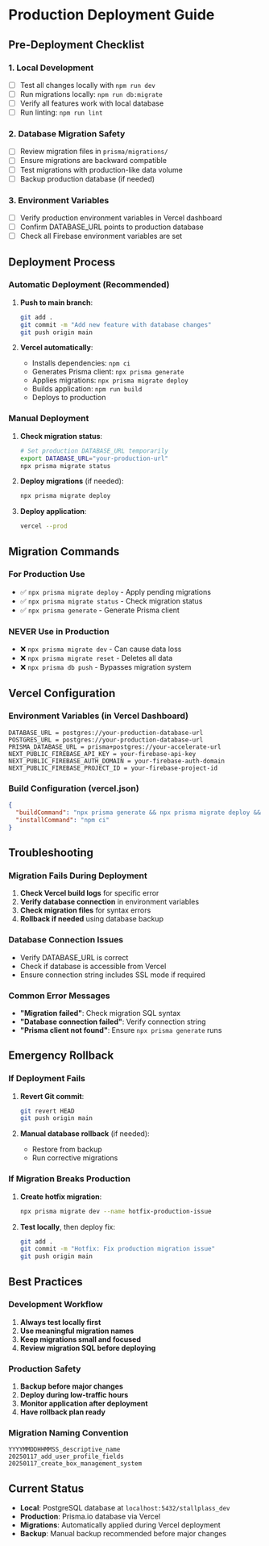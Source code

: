 # Production Deployment Guide

## Pre-Deployment Checklist

### 1. Local Development
- [ ] Test all changes locally with `npm run dev`
- [ ] Run migrations locally: `npm run db:migrate`
- [ ] Verify all features work with local database
- [ ] Run linting: `npm run lint`

### 2. Database Migration Safety
- [ ] Review migration files in `prisma/migrations/`
- [ ] Ensure migrations are backward compatible
- [ ] Test migrations with production-like data volume
- [ ] Backup production database (if needed)

### 3. Environment Variables
- [ ] Verify production environment variables in Vercel dashboard
- [ ] Confirm DATABASE_URL points to production database
- [ ] Check all Firebase environment variables are set

## Deployment Process

### Automatic Deployment (Recommended)
1. **Push to main branch**:
   ```bash
   git add .
   git commit -m "Add new feature with database changes"
   git push origin main
   ```

2. **Vercel automatically**:
   - Installs dependencies: `npm ci`
   - Generates Prisma client: `npx prisma generate`
   - Applies migrations: `npx prisma migrate deploy`
   - Builds application: `npm run build`
   - Deploys to production

### Manual Deployment
1. **Check migration status**:
   ```bash
   # Set production DATABASE_URL temporarily
   export DATABASE_URL="your-production-url"
   npx prisma migrate status
   ```

2. **Deploy migrations** (if needed):
   ```bash
   npx prisma migrate deploy
   ```

3. **Deploy application**:
   ```bash
   vercel --prod
   ```

## Migration Commands

### For Production Use
- ✅ `npx prisma migrate deploy` - Apply pending migrations
- ✅ `npx prisma migrate status` - Check migration status
- ✅ `npx prisma generate` - Generate Prisma client

### NEVER Use in Production
- ❌ `npx prisma migrate dev` - Can cause data loss
- ❌ `npx prisma migrate reset` - Deletes all data
- ❌ `npx prisma db push` - Bypasses migration system

## Vercel Configuration

### Environment Variables (in Vercel Dashboard)
```
DATABASE_URL = postgres://your-production-database-url
POSTGRES_URL = postgres://your-production-database-url
PRISMA_DATABASE_URL = prisma+postgres://your-accelerate-url
NEXT_PUBLIC_FIREBASE_API_KEY = your-firebase-api-key
NEXT_PUBLIC_FIREBASE_AUTH_DOMAIN = your-firebase-auth-domain
NEXT_PUBLIC_FIREBASE_PROJECT_ID = your-firebase-project-id
```

### Build Configuration (vercel.json)
```json
{
  "buildCommand": "npx prisma generate && npx prisma migrate deploy && npm run build",
  "installCommand": "npm ci"
}
```

## Troubleshooting

### Migration Fails During Deployment
1. **Check Vercel build logs** for specific error
2. **Verify database connection** in environment variables
3. **Check migration files** for syntax errors
4. **Rollback if needed** using database backup

### Database Connection Issues
- Verify DATABASE_URL is correct
- Check if database is accessible from Vercel
- Ensure connection string includes SSL mode if required

### Common Error Messages
- **"Migration failed"**: Check migration SQL syntax
- **"Database connection failed"**: Verify connection string
- **"Prisma client not found"**: Ensure `npx prisma generate` runs

## Emergency Rollback

### If Deployment Fails
1. **Revert Git commit**:
   ```bash
   git revert HEAD
   git push origin main
   ```

2. **Manual database rollback** (if needed):
   - Restore from backup
   - Run corrective migrations

### If Migration Breaks Production
1. **Create hotfix migration**:
   ```bash
   npx prisma migrate dev --name hotfix-production-issue
   ```

2. **Test locally**, then deploy fix:
   ```bash
   git add .
   git commit -m "Hotfix: Fix production migration issue"
   git push origin main
   ```

## Best Practices

### Development Workflow
1. **Always test locally first**
2. **Use meaningful migration names**
3. **Keep migrations small and focused**
4. **Review migration SQL before deploying**

### Production Safety
1. **Backup before major changes**
2. **Deploy during low-traffic hours**
3. **Monitor application after deployment**
4. **Have rollback plan ready**

### Migration Naming Convention
```
YYYYMMDDHHMMSS_descriptive_name
20250117_add_user_profile_fields
20250117_create_box_management_system
```

## Current Status
- **Local**: PostgreSQL database at `localhost:5432/stallplass_dev`
- **Production**: Prisma.io database via Vercel
- **Migrations**: Automatically applied during Vercel deployment
- **Backup**: Manual backup recommended before major changes